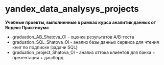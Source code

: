 # yandex_data_analysys_projects
**Учебные проекты, выполненные в рамках курса аналитик данных от Яндекс Практикума**
- graduation_AB_Shatova_OI - оценка результатов A/B-теста
- graduation_SQL_Shatova_OI - анализ базы данных сервиса для чтения книг по подписке (задачи SQL)
- graduation_project_Shatova_OI - анализ оттока клиентов для банка + презентация + дашборд
